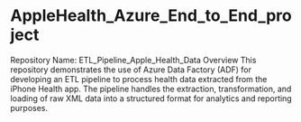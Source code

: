 # AppleHealth_Azure_End_to_End_project
Repository Name: ETL_Pipeline_Apple_Health_Data
Overview
This repository demonstrates the use of Azure Data Factory (ADF) for developing an ETL pipeline to process health data extracted from the iPhone Health app. The pipeline handles the extraction, transformation, and loading of raw XML data into a structured format for analytics and reporting purposes.
